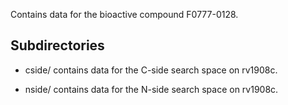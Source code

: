 Contains data for the bioactive compound F0777-0128.

## Subdirectories

- cside/ contains data for the C-side search space on rv1908c.

- nside/ contains data for the N-side search space on rv1908c.

